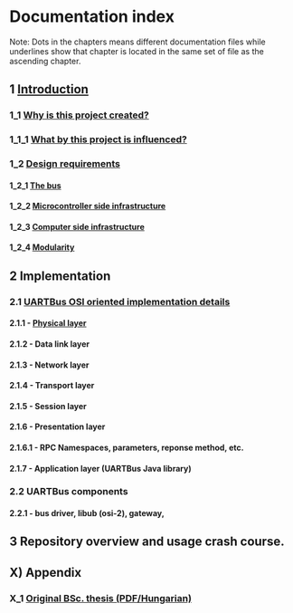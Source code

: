 
# Documentation index

Note: Dots in the chapters means different documentation files while underlines
show that chapter is located in the same set of file as the ascending chapter. 


## 1 [Introduction](./introduction.md)
### 1_1 [Why is this project created?](./introduction.md#why_created)
### 1_1_1 [What by this project is influenced?](./introduction.md#influenced_by)
### 1_2 [Design requirements](./introduction.md#design_reqirements)
#### 1_2_1 [The bus](./introduction.md#dr_bus)
#### 1_2_2 [Microcontroller side infrastructure](./introduction.md#dr_infra_uc)
#### 1_2_3 [Computer side infrastructure](./introduction.md#dr_infra_computer)
#### 1_2_4 [Modularity](./introduction.md#dr_modularity)

## 2 Implementation

### 2.1 [UARTBus OSI oriented implementation details](./osi/index.md)
#### 2.1.1 - [Physical layer](./osi/osi_level_1.md)
#### 2.1.2 - Data link layer
#### 2.1.3 - Network layer
#### 2.1.4 - Transport layer
#### 2.1.5 - Session layer
#### 2.1.6 - Presentation layer
#### 2.1.6.1 - RPC	Namespaces, parameters, reponse method, etc.
#### 2.1.7 - Application layer (UARTBus Java library)

### 2.2 UARTBus components
#### 2.2.1 - bus driver, libub (osi-2), gateway, 

## 3 Repository overview and usage crash course.


## X) Appendix
### X_1 [Original BSc. thesis (PDF/Hungarian)](../../resources/documents/Dankó%20Dávid%20-%20UARTBus%20-%20Szakdolgozat%20-%202019.pdf)

